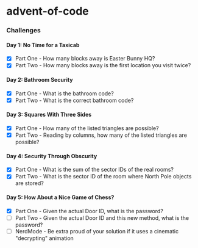 # advent-of-code

### Challenges
#### Day 1: No Time for a Taxicab
- [x] Part One - How many blocks away is Easter Bunny HQ?
- [x] Part Two - How many blocks away is the first location you visit twice?

#### Day 2: Bathroom Security
- [x] Part One - What is the bathroom code?
- [x] Part Two - What is the correct bathroom code?

#### Day 3: Squares With Three Sides
- [x] Part One - How many of the listed triangles are possible?
- [x] Part Two - Reading by columns, how many of the listed triangles are possible?

#### Day 4: Security Through Obscurity
- [x] Part One - What is the sum of the sector IDs of the real rooms?
- [x] Part Two - What is the sector ID of the room where North Pole objects are stored?

#### Day 5: How About a Nice Game of Chess?
- [x] Part One - Given the actual Door ID, what is the password?
- [ ] Part Two - Given the actual Door ID and this new method, what is the password?
- [ ] NerdMode - Be extra proud of your solution if it uses a cinematic "decrypting" animation
